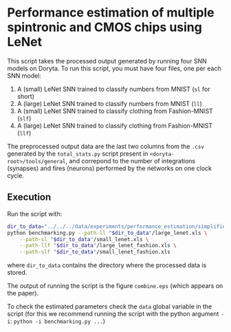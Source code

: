 # Performance estimation of multiple spintronic and CMOS chips using LeNet

This script takes the processed output generated by running four SNN models on Doryta.
To run this script, you must have four files, one per each SNN model:

1. A (small) LeNet SNN trained to classify numbers from MNIST (`sl` for short)
2. A (large) LeNet SNN trained to classify numbers from MNIST (`ll`)
3. A (small) LeNet SNN trained to classify clothing from Fashion-MNIST (`slf`)
4. A (large) LeNet SNN trained to classify clothing from Fashion-MNIST (`llf`)

The preprocessed output data are the last two columns from the `.csv` generated by the
`total_stats.py` script present in `<doryta-root>/tools/general`, and correpond to the
number of integrations (synapses) and fires (neurons) performed by the networks on one
clock cycle.

## Execution

Run the script with:

```bash
dir_to_data="../../../data/experiments/performance_estimation/simplified_xls"
python benchmarking.py --path-ll "$dir_to_data"/large_lenet.xls \
    --path-sl "$dir_to_data"/small_lenet.xls \
    --path-llf "$dir_to_data"/large_lenet_fashion.xls \
    --path-slf "$dir_to_data"/small_lenet_fashion.xls
```

where `dir_to_data` contains the directory where the processed data is stored.

The output of running the script is the figure `combine.eps` (which appears on the paper).

To check the estimated parameters check the `data` global variable in the script (for this
we recommend running the script with the python argument `-i`:
`python -i benchmarking.py ...`)
